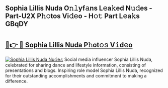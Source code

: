 ## Sophia Lillis Nuda O𝚗𝚕yf𝚊ns L𝚎a𝚔ed N𝚞𝚍es - Part-U2X P𝚑𝚘tos Vi𝚍𝚎o - H𝚘𝚝 Part L𝚎a𝚔s GBqDY

# <h2><a href="http://kf90f5.oniu.top/?m=Sophia+Lillis+Nuda">🔗👉 🔴 Sophia Lillis Nuda P𝚑ot𝚘𝚜 V𝚒d𝚎o</a></h2>

[![Sophia Lillis Nuda Nu𝚍e𝚜](https://i.imgur.com/0qMVB7G.gif)](http://kf90f5.oniu.top/?m=Sophia+Lillis+Nuda)
Social media influencer Sophia Lillis Nuda, celebrated for sharing dance and lifestyle information, consisting of presentations and blogs. Inspiring role model Sophia Lillis Nuda, recognized for their outstanding accomplishments and commitment to making a difference.  
